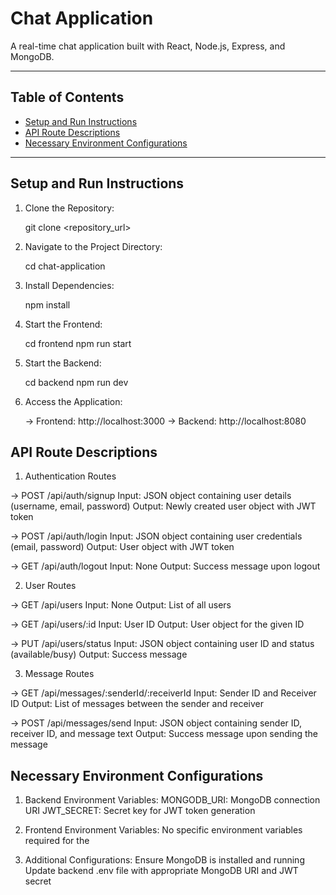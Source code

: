 # Chat Application

A real-time chat application built with React, Node.js, Express, and MongoDB.

---

## Table of Contents

- [Setup and Run Instructions](#setup-and-run-instructions)
- [API Route Descriptions](#api-route-descriptions)
- [Necessary Environment Configurations](#necessary-environment-configurations)

---

## Setup and Run Instructions

1. Clone the Repository:

   git clone <repository_url>

2. Navigate to the Project Directory:

    cd chat-application

3. Install Dependencies:

    npm install

4. Start the Frontend:

    cd frontend
    npm run start

5. Start the Backend:

    cd backend
    npm run dev
    
6. Access the Application:

   -> Frontend: http://localhost:3000
   -> Backend: http://localhost:8080

## API Route Descriptions

1. Authentication Routes

-> POST /api/auth/signup
    Input: JSON object containing user details (username, email, password)
    Output: Newly created user object with JWT token

-> POST /api/auth/login
    Input: JSON object containing user credentials (email, password)
    Output: User object with JWT token

-> GET /api/auth/logout
    Input: None
    Output: Success message upon logout

2. User Routes

-> GET /api/users
    Input: None
    Output: List of all users

-> GET /api/users/:id
    Input: User ID
    Output: User object for the given ID

-> PUT /api/users/status
    Input: JSON object containing user ID and status (available/busy)
    Output: Success message

3. Message Routes

-> GET /api/messages/:senderId/:receiverId
    Input: Sender ID and Receiver ID
    Output: List of messages between the sender and receiver

-> POST /api/messages/send
    Input: JSON object containing sender ID, receiver ID, and message text
    Output: Success message upon sending the message

## Necessary Environment Configurations

1. Backend Environment Variables:
    MONGODB_URI: MongoDB connection URI
    JWT_SECRET: Secret key for JWT token generation

2. Frontend Environment Variables:
    No specific environment variables required for the 
    
3. Additional Configurations:
    Ensure MongoDB is installed and running
    Update backend .env file with appropriate MongoDB URI and JWT secret


